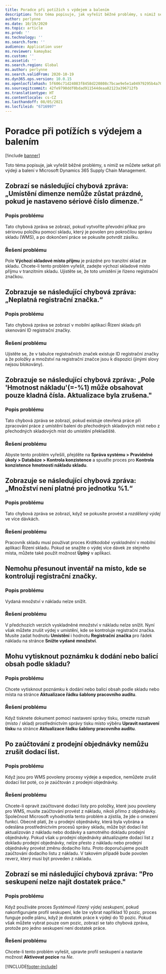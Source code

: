 ```yaml
---
title: Poradce při potížích s výdejem a balením
description: Toto téma popisuje, jak vyřešit běžné problémy, s nimiž se můžete setkat při výdeji a balení v Microsoft Dynamics 365 Supply Chain Management.
author: perlynne
ms.date: 10/19/2020
ms.topic: article
ms.prod: ''
ms.technology: ''
ms.search.form: ''
audience: Application user
ms.reviewer: kamaybac
ms.custom: ''
ms.assetid: ''
ms.search.region: Global
ms.author: perlynne
ms.search.validFrom: 2020-10-19
ms.dyn365.ops.version: 10.0.15
ms.openlocfilehash: 5f606c71d24083f8458d220808c7bcae9e5e1a04979295b4a7059ace000f83d1
ms.sourcegitcommit: 42fe9790ddf0bdad911544deaa82123a396712fb
ms.translationtype: HT
ms.contentlocale: cs-CZ
ms.lasthandoff: 08/05/2021
ms.locfileid: "6716997"
---
```

# <a name="troubleshoot-picking-and-packing"></a>Poradce při potížích s výdejem a balením

[!include [banner](../includes/banner.md)]

Toto téma popisuje, jak vyřešit běžné problémy, s nimiž se můžete setkat při výdeji a balení v Microsoft Dynamics 365 Supply Chain Management.

## <a name="i-receive-the-following-error-message-dimension-location-cant-be-left-blank-if-dimension-serial-number-is-set"></a>Zobrazí se následující chybová zpráva: „Umístění dimenze nemůže zůstat prázdné, pokud je nastaveno sériové číslo dimenze.“

### <a name="issue-description"></a>Popis problému

Tato chybová zpráva se zobrazí, pokud vytvoříte převodní příkaz pro sériovou položku pomocí skladu, který je povolen pro pokročilou správu skladu (WMS), a po dokončení práce se pokusíte potvrdit zásilku.

### <a name="issue-resolution"></a>Řešení problému

Pole **Výchozí skladové místo příjmu** je prázdné pro tranzitní sklad ze skladu. Chcete-li tento problém vyřešit, zadejte výchozí skladové místo příjmu v tranzitním skladu. Ujistěte se, že toto umístění je řízeno registrační značkou.

## <a name="i-receive-the-following-error-message-invalid-license-plate"></a>Zobrazuje se následující chybová zpráva: „Neplatná registrační značka.“

### <a name="issue-description"></a>Popis problému

Tato chybová zpráva se zobrazí v mobilní aplikaci Řízení skladu při skenování ID registrační značky.

### <a name="issue-resolution"></a>Řešení problému

Ujistěte se, že v tabulce registračních značek existuje ID registrační značky a že položky a množství na registrační značce jsou k dispozici (jinými slovy nejsou blokovány).

## <a name="i-receive-the-following-error-message-field-load-weight-1-can-only-contain-positive-numbers-update-has-been-canceled"></a>Zobrazuje se následující chybová zpráva: „Pole 'Hmotnost nákladu'(=-%1) může obsahovat pouze kladná čísla. Aktualizace byla zrušena."

### <a name="issue-description"></a>Popis problému

Tato chybová zpráva se zobrazí, pokud existuje otevřená práce při zpracování práce z umístění balení do přechodných skladových míst nebo z přechodných skladových míst do umístění překladiště.

### <a name="issue-resolution"></a>Řešení problému

Abyste tento problém vyřešili, přejděte na **Správa systému \> Pravidelné úkoly \> Databáze \> Kontrola konzistence** a spusťte proces pro **Kontrola konzistence hmotnosti nákladu skladu**.

## <a name="i-receive-the-following-error-message-the-quantity-is-not-valid-for-unit-1"></a>Zobrazuje se následující chybová zpráva: „Množství není platné pro jednotku %1.“

### <a name="issue-description"></a>Popis problému

Tato chybová zpráva se zobrazí, když se pokusíte provést a *rozdělený výdej* ve více dávkách.

### <a name="issue-resolution"></a>Řešení problému

Pracovník skladu musí používat proces *Krátkodobé vyskladnění* v mobilní aplikaci Řízení skladu. Pokud se snažíte o výdej více dávek ze stejného místa, můžete také použít možnost **Úplný** v aplikaci.

## <a name="i-cant-move-inventory-to-a-location-that-is-license-platecontrolled"></a>Nemohu přesunout inventář na místo, kde se kontrolují registrační značky.

### <a name="issue-description"></a>Popis problému

Vydaná množství v nákladu nelze snížit.

### <a name="issue-resolution"></a>Řešení problému

V předchozích verzích vyskladněné množství v nákladu nelze snížit. Nyní však můžete zrušit výdej v umístění, kde se kontroluje registrační značka. Musíte zadat hodnotu **Umístění** i hodnotu **Registrační značka** pro řádek nákladu na stránce **Snižte vydané množství**.

## <a name="can-i-print-a-delivery-note-or-packing-content-by-warehouse"></a>Mohu vytisknout poznámku k dodání nebo balicí obsah podle skladu?

### <a name="issue-description"></a>Popis problému

Chcete vytisknout poznámku k dodání nebo balicí obsah podle skladu nebo místa na stránce **Aktualizace řádku šablony pracovního auditu**.

### <a name="issue-resolution"></a>Řešení problému

Když tisknete dokument pomocí nastavení správy tisku, omezte rozsah (místo / sklad) prostřednictvím správy tisku místo výběru **Upravit nastavení tisku** na stránce **Aktualizace řádku šablony pracovního auditu**.

## <a name="i-cant-cancel-a-packing-slip-after-its-posted-from-a-sales-order"></a>Po zaúčtování z prodejní objednávky nemůžu zrušit dodací list.

### <a name="issue-description"></a>Popis problému

Když jsou pro WMS povoleny procesy výdeje a expedice, nemůžete zrušit dodací list poté, co je zaúčtován z prodejní objednávky.

### <a name="issue-resolution"></a>Řešení problému

Chcete-li opravit zaúčtované dodací listy pro položky, které jsou povoleny pro WMS, musíte zaúčtování provést z nákladu, nikoli přímo z objednávky. Společnost Microsoft vyhodnotila tento problém a zjistila, že jde o omezení funkcí. Obecně platí, že u prodejní objednávky, která byla vybrána a odeslána prostřednictvím procesů správy skladu, může být dodací list aktualizován z nákladu nebo dodávky a samotného dokladu prodejní objednávky. Pokud však u prodejní objednávky aktualizujete dodací list z dokladu prodejní objednávky, nelze přesto z nákladu nebo prodejní objednávky provést změnu dodacího listu. Proto doporučujeme použít zaúčtování dodacího listu z nákladu. V takovém případě bude povolen reverz, který musí být proveden z nákladu.

## <a name="i-receive-the-following-error-message-not-enough-work-can-be-found-for-cluster"></a>Zobrazí se mi následující chybová zpráva: "Pro seskupení nelze najít dostatek práce."

### <a name="issue-description"></a>Popis problému

Když používáte proces *Systémově řízený výdej seskupení*, pokud nakonfigurujete profil seskupení, kde lze vybrat například 10 pozic, proces funguje podle plánu, když je dostatek práce k výdeji do 10 pozic. Pokud však můžete vybrat pouze osm pozic, zobrazí se tato chybová zpráva, protože pro jedno seskupení není dostatek práce.

### <a name="issue-resolution"></a>Řešení problému

Chcete-li tento problém vyřešit, upravte profil seskupení a nastavte možnost **Aktivovat pozice** na *Ne*.


[!INCLUDE[footer-include](../../includes/footer-banner.md)]